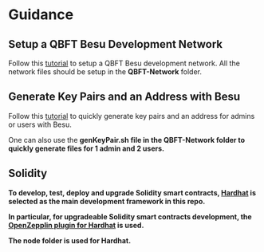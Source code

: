 # Guidance
## Setup a QBFT Besu Development Network
Follow this [tutorial](https://besu.hyperledger.org/private-networks/tutorials/qbft) to setup a QBFT Besu development network. All the network files should be setup in the <b>QBFT-Network</b> folder.

## Generate Key Pairs and an Address with Besu
Follow this [tutorial](https://blog.8bitzen.com/blog/2019-11-21-how-to-generate-a-public-key-a-private-key-and-an-address-with-besu) to quickly generate key pairs and an address for admins or users with Besu.

One can also use the <b>genKeyPair.sh<b> file in the <b>QBFT-Network<b> folder to quickly generate files for 1 admin and 2 users.

## Solidity
To develop, test, deploy and upgrade Solidity smart contracts, [Hardhat](https://hardhat.org/hardhat-runner/docs/getting-started) is selected as the main development framework in this repo. 

In particular, for upgradeable Solidity smart contracts development, the [OpenZepplin plugin for Hardhat](https://docs.openzeppelin.com/upgrades-plugins/1.x/hardhat-upgrades) is used. 

The <b>node</b> folder is used for Hardhat.